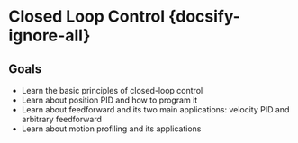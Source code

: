 # Closed Loop Control {docsify-ignore-all}

## Goals

- Learn the basic principles of closed-loop control
- Learn about position PID and how to program it
- Learn about feedforward and its two main applications: velocity PID and arbitrary feedforward
- Learn about motion profiling and its applications
